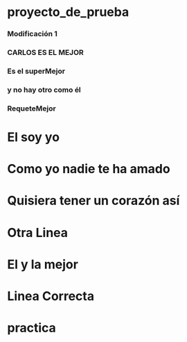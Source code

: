 # proyecto_de_prueba
### Modificación 1
### CARLOS ES EL MEJOR
### Es el superMejor
### y no hay otro como él
### RequeteMejor
# El soy yo
# Como yo nadie te ha amado
# Quisiera tener un corazón así
# Otra Linea
# El y la mejor
# Linea Correcta
# practica
